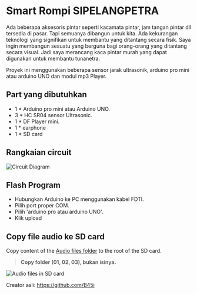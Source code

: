 # Smart Rompi SIPELANGPETRA

Ada beberapa aksesoris pintar seperti kacamata pintar, jam tangan pintar dll tersedia di pasar. Tapi semuanya dibangun untuk kita. Ada kekurangan teknologi yang signifikan untuk membantu yang ditantang secara fisik. Saya ingin membangun sesuatu yang berguna bagi orang-orang yang ditantang secara visual. Jadi saya merancang kaca pintar murah yang dapat digunakan untuk membantu tunanetra.

Proyek ini menggunakan beberapa sensor jarak ultrasonik, arduino pro mini atau arduino UNO dan modul mp3 Player.


## Part yang dibutuhkan

* 1 * Arduino pro mini atau Arduino UNO.
* 3 * HC SR04 sensor Ultrasonic.
* 1 * DF Player mini.
* 1 * earphone
* 1 * SD card

## Rangkaian circuit

![Circuit Diagram](./images/circuit_diagram.png "Circuit Diagram")

## Flash Program

* Hubungkan Arduino ke PC menggunakan kabel FDTI.
* Pilih port proper COM.
* Pilih 'arduino pro atau arduino UNO'.
* Klik upload

## Copy file audio ke SD card

Copy content of the [Audio files folder](https://github.com/B45i/Talking-Smart-Glass-For-Blind/tree/master/Audio%20files) to the root of the SD card.

> **Copy folder (01, 02, 03), bukan isinya.**

![Audio files in SD card](./images/audio_files.png "Audio files in SD card")

Creator asli: https://github.com/B45i 
